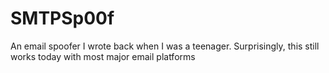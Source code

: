 # SMTPSp00f
An email spoofer I wrote back when I was a teenager. Surprisingly, this still works today with most major email platforms
